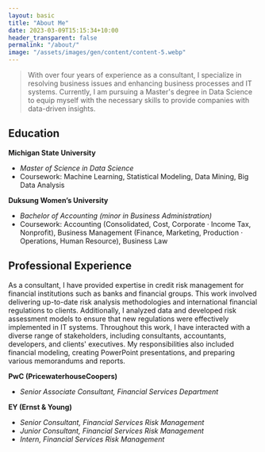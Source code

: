 ```yaml
---
layout: basic
title: "About Me"
date: 2023-03-09T15:15:34+10:00
header_transparent: false
permalink: "/about/"
image: "/assets/images/gen/content/content-5.webp"
---
```



> With over four years of experience as a consultant, I specialize in resolving business issues and enhancing business processes and IT systems. Currently, I am pursuing a Master's degree in Data Science to equip myself with the necessary skills to provide companies with data-driven insights.

## Education

**Michigan State University**
- *Master of Science in Data Science*
- Coursework: Machine Learning, Statistical Modeling, Data Mining, Big Data Analysis

**Duksung Women’s University**
- *Bachelor of Accounting (minor in Business Administration)*
- Coursework: Accounting (Consolidated, Cost, Corporate &middot; Income Tax, Nonprofit), Business Management (Finance, Marketing, Production &middot; Operations, Human Resource), Business Law

## Professional Experience

As a consultant, I have provided expertise in credit risk management for financial institutions such as banks and financial groups. This work involved delivering up-to-date risk analysis methodologies and international financial regulations to clients. Additionally, I analyzed data and developed risk assessment models to ensure that new regulations were effectively implemented in IT systems. Throughout this work, I have interacted with a diverse range of stakeholders, including consultants, accountants, developers, and clients' executives. My responsibilities also included financial modeling, creating PowerPoint presentations, and preparing various memorandums and reports.

**PwC (PricewaterhouseCoopers)**
- *Senior Associate Consultant, Financial Services Department*

**EY (Ernst & Young)**
- *Senior Consultant, Financial Services Risk Management*	
- *Junior Consultant, Financial Services Risk Management*	
- *Intern, Financial Services Risk Management*


